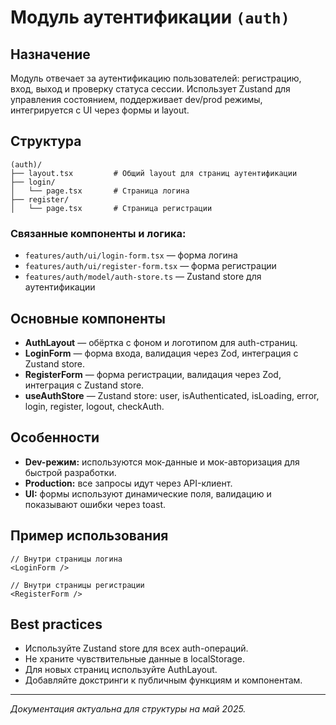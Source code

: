 # Модуль аутентификации `(auth)`

## Назначение
Модуль отвечает за аутентификацию пользователей: регистрацию, вход, выход и проверку статуса сессии. Использует Zustand для управления состоянием, поддерживает dev/prod режимы, интегрируется с UI через формы и layout.

## Структура
```
(auth)/
├── layout.tsx         # Общий layout для страниц аутентификации
├── login/
│   └── page.tsx       # Страница логина
├── register/
│   └── page.tsx       # Страница регистрации
```

### Связанные компоненты и логика:
- `features/auth/ui/login-form.tsx` — форма логина
- `features/auth/ui/register-form.tsx` — форма регистрации
- `features/auth/model/auth-store.ts` — Zustand store для аутентификации

## Основные компоненты
- **AuthLayout** — обёртка с фоном и логотипом для auth-страниц.
- **LoginForm** — форма входа, валидация через Zod, интеграция с Zustand store.
- **RegisterForm** — форма регистрации, валидация через Zod, интеграция с Zustand store.
- **useAuthStore** — Zustand store: user, isAuthenticated, isLoading, error, login, register, logout, checkAuth.

## Особенности
- **Dev-режим:** используются мок-данные и мок-авторизация для быстрой разработки.
- **Production:** все запросы идут через API-клиент.
- **UI:** формы используют динамические поля, валидацию и показывают ошибки через toast.

## Пример использования
```tsx
// Внутри страницы логина
<LoginForm />

// Внутри страницы регистрации
<RegisterForm />
```

## Best practices
- Используйте Zustand store для всех auth-операций.
- Не храните чувствительные данные в localStorage.
- Для новых страниц используйте AuthLayout.
- Добавляйте докстринги к публичным функциям и компонентам.

---
_Документация актуальна для структуры на май 2025._ 